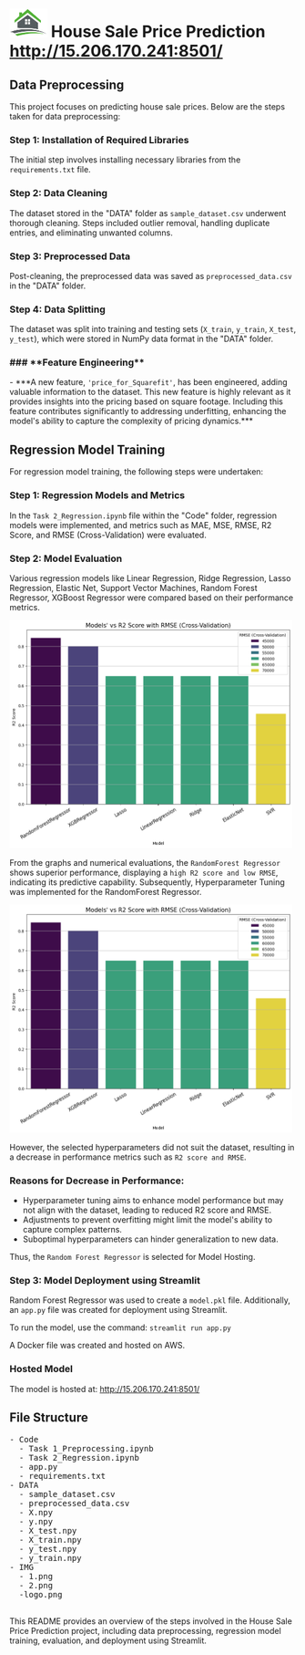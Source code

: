 <body>
<h1><img src="IMG/logo.png" alt="House Logo" height="50"> House Sale Price Prediction <a href="http://15.206.170.241:8501/" target="_blank">http://15.206.170.241:8501/</a> </h1>

<h2>Data Preprocessing</h2>
<p>
  This project focuses on predicting house sale prices. Below are the steps taken for data preprocessing:
</p>

<h3>Step 1: Installation of Required Libraries</h3>
<p>
  The initial step involves installing necessary libraries from the <code>requirements.txt</code> file.
</p>

<h3>Step 2: Data Cleaning</h3>
<p>
  The dataset stored in the "DATA" folder as <code>sample_dataset.csv</code> underwent thorough cleaning. Steps included outlier removal, handling duplicate entries, and eliminating unwanted columns.
</p>

<h3>Step 3: Preprocessed Data</h3>
<p>
  Post-cleaning, the preprocessed data was saved as <code>preprocessed_data.csv</code> in the "DATA" folder.
</p>

<h3>Step 4: Data Splitting</h3>
<p>
  The dataset was split into training and testing sets (<code>X_train</code>, <code>y_train</code>, <code>X_test</code>, <code>y_test</code>), which were stored in NumPy data format in the "DATA" folder.
</p>
 <p>
<h3>### **Feature Engineering**</h3>
- ***A new feature, <code>'price_for_Squarefit'</code>, has been engineered, adding valuable information to the dataset. This new feature is highly relevant as it provides insights into the pricing based on square footage. Including this feature contributes significantly to addressing underfitting, enhancing the model's ability to capture the complexity of pricing dynamics.***
</p>

<body>
<h2>Regression Model Training</h2>
<p>
  For regression model training, the following steps were undertaken:
</p>

<h3>Step 1: Regression Models and Metrics</h3>
<p>
  In the <code>Task 2_Regression.ipynb</code> file within the "Code" folder, regression models were implemented, and metrics such as MAE, MSE, RMSE, R2 Score, and RMSE (Cross-Validation) were evaluated.
</p>
<h3>Step 2: Model Evaluation</h3>
<p>
  Various regression models like Linear Regression, Ridge Regression, Lasso Regression, Elastic Net, Support Vector Machines, Random Forest Regressor, XGBoost Regressor were compared based on their performance metrics.
</p>
  <img src="IMG/1.png" alt="Performance Metrics Comparison" height="400">
  <p>
  From the graphs and numerical evaluations, the <code>RandomForest Regressor</code> shows superior performance, displaying a <code>high R2 score and low RMSE</code>, indicating its predictive capability.
  Subsequently, Hyperparameter Tuning was implemented for the RandomForest Regressor.
  </p>
  <img src="IMG/1.png" alt="Performance Metrics Comparison" height="400">
  <p>
   However, the selected hyperparameters did not suit the dataset, resulting in a decrease in performance metrics such as <code>R2 score and RMSE</code>.
</p>

<h3>Reasons for Decrease in Performance:</h3>
<ul>
  <li>Hyperparameter tuning aims to enhance model performance but may not align with the dataset, leading to reduced R2 score and RMSE.</li>
  <li>Adjustments to prevent overfitting might limit the model's ability to capture complex patterns.</li>
  <li>Suboptimal hyperparameters can hinder generalization to new data.</li>
</ul>

<p>Thus, the <code>Random Forest Regressor</code> is selected for Model Hosting.</p>

<h3>Step 3: Model Deployment using Streamlit</h3>
<p>
  Random Forest Regressor was used to create a <code>model.pkl</code> file. Additionally, an <code>app.py</code> file was created for deployment using Streamlit.
</p>
<p>To run the model, use the command: <code>streamlit run app.py</code></p>
<p>A Docker file was created and hosted on AWS.</p>
<h3>Hosted Model</h3>
<p>
  The model is hosted at: <a href="http://15.206.170.241:8501/" target="_blank">http://15.206.170.241:8501/</a>
</p>

<h2>File Structure</h2>
<pre>
- Code
  - Task 1_Preprocessing.ipynb
  - Task 2_Regression.ipynb
  - app.py
  - requirements.txt
- DATA
  - sample_dataset.csv
  - preprocessed_data.csv
  - X.npy
  - y.npy
  - X_test.npy
  - X_train.npy
  - y_test.npy
  - y_train.npy
- IMG
  - 1.png
  - 2.png
  -logo.png

</pre>

<p>
  This README provides an overview of the steps involved in the House Sale Price Prediction project, including data preprocessing, regression model training, evaluation, and deployment using Streamlit.
</p>
</body>


